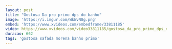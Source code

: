 ```yaml
---
layout: post
title: "Gostosa Da pro primo dps do banho"
image: 'https://i.imgur.com/WkWvN8g.png'
embed: 'https://www.xvideos.com/embedframe/33811185'
video: https://www.xvideos.com/video33811185/gostosa_da_pro_primo_dps_do_banho
duracao: 662
tags: 'gostosa safada morena banho primo'
---
```


